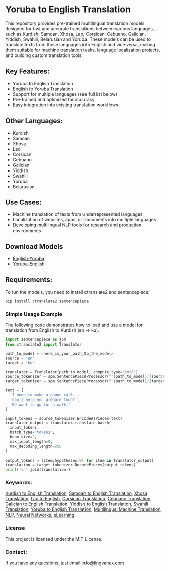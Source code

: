 
# Yoruba to English Translation

This repository provides pre-trained multilingual translation models designed for fast and accurate translations between various languages, such as Kurdish, Samoan, Xhosa, Lao, Corsican, Cebuano, Galician, Yiddish, Swahili, Belarusian and Yoruba. These models can be used to translate texts from these languages into English and vice versa, making them suitable for machine translation tasks, language localization projects, and building custom translation tools.

## Key Features:

- Yoruba to English Translation
- English to Yoruba Translation
- Support for multiple languages (see full list below)
- Pre-trained and optimized for accuracy
- Easy integration into existing translation workflows

## Other Languages:

- Kurdish
- Samoan
- Xhosa
- Lao
- Corsican
- Cebuano
- Galician
- Yiddish
- Swahili
- Yoruba
- Belarusian

## Use Cases:

- Machine translation of texts from underrepresented languages
- Localization of websites, apps, or documents into multiple languages
- Developing multilingual NLP tools for research and production environments

## Download Models
- [English-Yoruba](https://models-for-github.s3.eu-central-1.amazonaws.com/en_yo.zip)
- [Yoruba-English](https://models-for-github.s3.eu-central-1.amazonaws.com/yo_en.zip)

## Requirements:

To run the models, you need to install ctranslate2 and sentencepiece:

```bash
pip install ctranslate2 sentencepiece
```

### Simple Usage Example
The following code demonstrates how to load and use a model for translation from English to Kurdish (en → ku).
```python
import sentencepiece as spm
from ctranslate2 import Translator

path_to_model = <here_is_your_path_to_the_model>
source = 'en'
target = 'ku'

translator = Translator(path_to_model, compute_type='int8')
source_tokenizer = spm.SentencePieceProcessor(f'{path_to_model}/{source}.spm.model')
target_tokenizer = spm.SentencePieceProcessor(f'{path_to_model}/{target}.spm.model')

text = [
  'I need to make a phone call.',
  'Can I help you prepare food?',
  'We want to go for a walk.'
]

input_tokens = source_tokenizer.EncodeAsPieces(text)
translator_output = translator.translate_batch(
  input_tokens,
  batch_type='tokens',
  beam_size=2,
  max_input_length=0,
  max_decoding_length=256
)

output_tokens = [item.hypotheses[0] for item in translator_output]
translation = target_tokenizer.DecodePieces(output_tokens)
print('\n'.join(translation))
```

### Keywords:

[Kurdish to English Translation](https://lingvanex.com/translation/kurdish-kurmanji-english), [Samoan to English Translation](https://lingvanex.com/translation/samoan-english), [Xhosa Translation](https://lingvanex.com/translation/english-to-xhosa), [Lao to English](https://lingvanex.com/translation/lao-english), [Corsican Translation](https://lingvanex.com/translation/english-to-corsican), [Cebuano Translation](https://lingvanex.com/translation/english-to-cebuano), [Galician to English Translation](https://lingvanex.com/translation/english-to-galician), [Yiddish to English Translation](https://lingvanex.com/translation/yiddish-english), [Swahili Translation](https://lingvanex.com/translation/english-to-swahili), [Yoruba to English Translation](https://lingvanex.com/translation/english-to-yoruba), [Multilingual Machine Translation](https://lingvanex.com/en/machine-translation/), [NLP](https://lingvanex.com/en/services/nlp-translation-api/), [Neural Networks](https://lingvanex.com/en/neural-network-translation/), [eLearning](https://lingvanex.com/en/education-elearning/)

### License

This project is licensed under the MIT License.

### Contact:

If you have any questions, just email info@lingvanex.com
